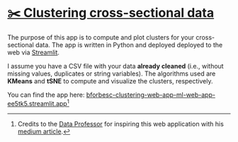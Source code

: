 # [✂️ Clustering cross-sectional data](https://clustering-cross-sectional.herokuapp.com/)
The purpose of this app is to compute and plot clusters for your cross-sectional data. The app is written in Python and deployed deployed to the web via [Streamlit](https://docs.streamlit.io/).

I assume you have a CSV file with your data **already cleaned** (i.e., without missing values, duplicates or string variables). The algorithms used are **KMeans** and **tSNE** to compute and visualize the clusters, respectively.

You can find the app here: [bforbesc-clustering-web-app-ml-web-app-ee5tk5.streamlit.app](https://bforbesc-clustering-web-app-ml-web-app-ee5tk5.streamlit.app)[^1]

[^1]: Credits to the [Data Professor](https://github.com/dataprofessor) for inspiring this web application with his [medium article](https://towardsdatascience.com/how-to-build-a-data-science-web-app-in-python-penguin-classifier-2f101ac389f3).
